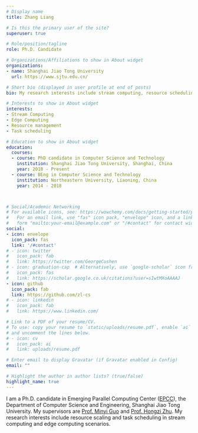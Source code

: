 ```yaml
---
# Display name
title: Zhang Liang

# Is this the primary user of the site?
superuser: true

# Role/position/tagline
role: Ph.D. Candidate

# Organizations/Affiliations to show in About widget
organizations:
- name: Shanghai Jiao Tong University
  url: https://www.sjtu.edu.cn/

# Short bio (displayed in user profile at end of posts)
bio: My research interests include stream computing, resource scheduling and approximate computing for large-scale distributed systems.

# Interests to show in About widget
interests:
- Stream Computing
- Edge Computing
- Resource management
- Task scheduling

# Education to show in About widget
education:
  courses:
  - course: PhD candidate in Computer Science and Technology
    institution: Shanghai Jiao Tong University, Shanghai, China
    year: 2018 - Present
  - course: BEng in Computer Science and Technology
    institution: Northeastern University, Liaoning, China
    year: 2014 - 2018



# Social/Academic Networking 
# For available icons, see: https://wowchemy.com/docs/getting-started/page-builder/#icons
#   For an email link, use "fas" icon pack, "envelope" icon, and a link in the
#   form "mailto:your-email@example.com" or "/#contact" for contact widget.
social:
- icon: envelope
  icon_pack: fas
  link: '/#contact'
# - icon: twitter
#   icon_pack: fab
#   link: https://twitter.com/GeorgeCushen
# - icon: graduation-cap  # Alternatively, use `google-scholar` icon from `ai` icon pack
#   icon_pack: fas
#   link: https://scholar.google.co.uk/citations?user=sIwtMXoAAAAJ
- icon: github
  icon_pack: fab
  link: https://github.com/zl-cs
# - icon: linkedin
#   icon_pack: fab
#   link: https://www.linkedin.com/

# Link to a PDF of your resume/CV.
# To use: copy your resume to `static/uploads/resume.pdf`, enable `ai` icons in `params.toml`, 
# and uncomment the lines below.
# - icon: cv
#   icon_pack: ai
#   link: uploads/resume.pdf

# Enter email to display Gravatar (if Gravatar enabled in Config)
email: ""

# Highlight the author in author lists? (true/false)
highlight_name: true
---
```

I am a Ph.D. candidate in Emerging Parallel Computing Center ([EPCC](http://epcc.sjtu.edu.cn/)), the Department of Computer Science and Engineering, Shanghai Jiao Tong University. My supervisors are [Prof. Minyi Guo](https://cs.sjtu.edu.cn/~guo-my/) and [Prof. Hongzi Zhu](https://lion.sjtu.edu.cn/member/memberDetail?id=12). My research interests include resource scaling and task scheduling in stream computing and edge computing scenarios.

<!-- {{< icon name="download" pack="fas" >}} Download my {{< staticref "uploads/demo_resume.pdf" "newtab" >}}resumé{{< /staticref >}}. -->
